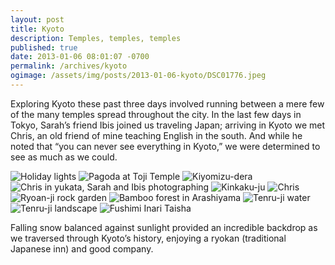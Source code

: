 ```yaml
---
layout: post
title: Kyoto
description: Temples, temples, temples
published: true
date: 2013-01-06 08:01:07 -0700
permalink: /archives/kyoto
ogimage: /assets/img/posts/2013-01-06-kyoto/DSC01776.jpeg
---
```

Exploring Kyoto these past three days involved running between a mere few of the many temples spread throughout the city. In the last few days in Tokyo, Sarah’s friend Ibis joined us traveling Japan; arriving in Kyoto we met Chris, an old friend of mine teaching English in the south. And while he noted that “you can never see everything in Kyoto,” we were determined to see as much as we could.

![Holiday lights][1]
![Pagoda at Toji Temple][2]
![Kiyomizu-dera][3]
![Chris in yukata, Sarah and Ibis photographing][4]
![Kinkaku-ju][5]
![Chris][6]
![Ryoan-ji rock garden][7]
![Bamboo forest in Arashiyama][8]
![Tenru-ji water][9]
![Tenru-ji landscape][10]
![Fushimi Inari Taisha][11]

Falling snow balanced against sunlight provided an incredible backdrop as we traversed through Kyoto’s history, enjoying a ryokan (traditional Japanese inn) and good company.

[1]: /assets/img/posts/2013-01-06-kyoto/DSC01776.jpeg
[2]: /assets/img/posts/2013-01-06-kyoto/DSC01794.jpeg
[3]: /assets/img/posts/2013-01-06-kyoto/DSC01807.jpeg
[4]: /assets/img/posts/2013-01-06-kyoto/DSC01829.jpeg
[5]: /assets/img/posts/2013-01-06-kyoto/DSC01853.jpeg
[6]: /assets/img/posts/2013-01-06-kyoto/DSC01882.jpeg
[7]: /assets/img/posts/2013-01-06-kyoto/DSC01892.jpeg
[8]: /assets/img/posts/2013-01-06-kyoto/DSC01914.jpeg
[9]: /assets/img/posts/2013-01-06-kyoto/DSC01922.jpeg
[10]: /assets/img/posts/2013-01-06-kyoto/DSC01924.jpeg
[11]: /assets/img/posts/2013-01-06-kyoto/DSC01963.jpeg
